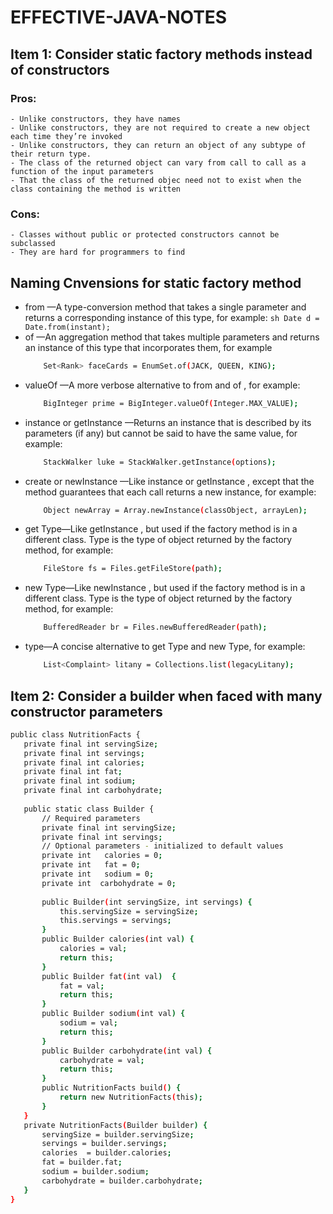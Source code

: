 # EFFECTIVE-JAVA-NOTES

## Item 1: Consider static factory methods instead of constructors

### Pros: 
    - Unlike constructors, they have names
    - Unlike constructors, they are not required to create a new object each time they’re invoked
    - Unlike constructors, they can return an object of any subtype of their return type.
    - The class of the returned object can vary from call to call as a function of the input parameters
    - That the class of the returned objec need not to exist when the class containing the method is written

### Cons: 
    - Classes without public or protected constructors cannot be subclassed
    - They are hard for programmers to find

## Naming Cnvensions for static factory method 
- from —A type-conversion method that takes a single parameter and returns a corresponding instance of this type, for example:
        ```sh
        Date d = Date.from(instant);
        ```
- of —An aggregation method that takes multiple parameters and returns an instance of this type that incorporates them, for example
    ```sh
        Set<Rank> faceCards = EnumSet.of(JACK, QUEEN, KING);
    ```
- valueOf —A more verbose alternative to from and of , for example:
    ```sh
        BigInteger prime = BigInteger.valueOf(Integer.MAX_VALUE);
    ```
- instance or getInstance —Returns an instance that is described by its parameters (if any) but cannot be said to have the same value, for example:
    ```sh
        StackWalker luke = StackWalker.getInstance(options);
    ```
- create or newInstance —Like instance or getInstance , except that the method guarantees that each call returns a new instance, for example:
    ```sh
        Object newArray = Array.newInstance(classObject, arrayLen);
    ```
- get Type—Like getInstance , but used if the factory method is in a different class. Type is the type of object returned by the factory method, for example:
    ```sh
        FileStore fs = Files.getFileStore(path);
    ```
- new Type—Like newInstance , but used if the factory method is in a different class. Type is the type of object returned by the factory method, for example:
    ```sh
        BufferedReader br = Files.newBufferedReader(path);
    ```
- type—A concise alternative to get Type and new Type, for example:
    ```sh
        List<Complaint> litany = Collections.list(legacyLitany);
    ```

## Item 2: Consider a builder when faced with many constructor parameters
 ```sh
public class NutritionFacts {
    private final int servingSize;
    private final int servings;
    private final int calories;
    private final int fat;
    private final int sodium;
    private final int carbohydrate;
    
    public static class Builder {
        // Required parameters
        private final int servingSize;
        private final int servings;
        // Optional parameters - initialized to default values
        private int   calories = 0;
        private int   fat = 0;
        private int   sodium = 0;
        private int  carbohydrate = 0;
        
        public Builder(int servingSize, int servings) {
            this.servingSize = servingSize;
            this.servings = servings;
        }
        public Builder calories(int val) { 
            calories = val;
            return this;
        }
        public Builder fat(int val)  { 
            fat = val;
            return this;
        }
        public Builder sodium(int val) { 
            sodium = val;
            return this;
        }
        public Builder carbohydrate(int val) { 
            carbohydrate = val; 
            return this;
        }
        public NutritionFacts build() {
            return new NutritionFacts(this);
        }
    }
    private NutritionFacts(Builder builder) {
        servingSize = builder.servingSize;
        servings = builder.servings;
        calories  = builder.calories;
        fat = builder.fat;
        sodium = builder.sodium;
        carbohydrate = builder.carbohydrate;
    }
}
```

